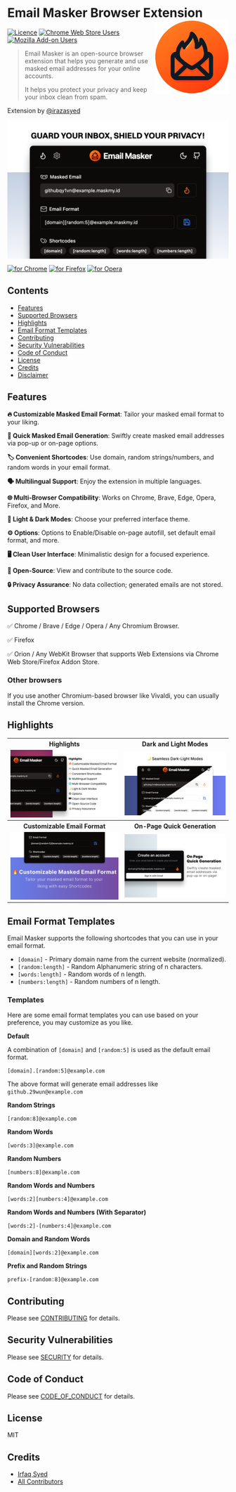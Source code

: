 # Email Masker Browser Extension [<img src="assets/icon.png" width="168" align="right" alt="Email Masker">](https://github.com/irazasyed/email-masker)

[![Licence](https://img.shields.io/badge/License-MIT-green.svg?style=flat-square)](LICENSE.md)
[![Chrome Web Store Users](https://img.shields.io/chrome-web-store/users/oedhkcdedcfloepkpacoocblokifkgjf?style=flat-square&label=Chrome%20Users)][link-cws]
[![Mozilla Add-on Users](https://img.shields.io/amo/users/email-masker?style=flat-square&label=Firefox%20Users)][link-amo]

> Email Masker is an open-source browser extension that helps you generate and use masked email addresses for your online accounts.
>
> It helps you protect your privacy and keep your inbox clean from spam.

Extension by [@irazasyed](https://github.com/irazasyed)

<img src=".github/assets/screenshots/Hero@2x.png" align="center" alt="Email Masker">

[<img src="https://storage.googleapis.com/chrome-gcs-uploader.appspot.com/image/WlD8wC6g8khYWPJUsQceQkhXSlv1/HRs9MPufa1J1h5glNhut.png" alt="for Chrome" height="60px">][link-cws]
[<img src="https://blog.mozilla.org/addons/files/2020/04/get-the-addon-fx-apr-2020.svg" alt="for Firefox" height="60px">][link-amo]
[<img src="https://dev.opera.com/extensions/branding-guidelines/addons_206x58_en@2x.png" alt="for Opera" height="60px">][link-oas]

## Contents

- [Features](#features)
- [Supported Browsers](#supported-browsers)
- [Highlights](#highlights)
- [Email Format Templates](#email-format-templates)
- [Contributing](#contributing)
- [Security Vulnerabilities](#security-vulnerabilities)
- [Code of Conduct](#code-of-conduct)
- [License](#license)
- [Credits](#credits)
- [Disclaimer](#disclaimer)

## Features

**🔥 Customizable Masked Email Format**: Tailor your masked email format to your liking.

**📧 Quick Masked Email Generation**: Swiftly create masked email addresses via pop-up or on-page options.

**🏷️ Convenient Shortcodes**: Use domain, random strings/numbers, and random words in your email format.

**🗣️ Multilingual Support**: Enjoy the extension in multiple languages.

**🌐 Multi-Browser Compatibility**: Works on Chrome, Brave, Edge, Opera, Firefox, and More.

**🌙 Light & Dark Modes**: Choose your preferred interface theme.

**⚙️ Options**: Options to Enable/Disable on-page autofill, set default email format, and more.

**🖥️ Clean User Interface**: Minimalistic design for a focused experience.

**📂 Open-Source**: View and contribute to the source code.

**🔒 Privacy Assurance**: No data collection; generated emails are not stored.

## Supported Browsers

✅ Chrome / Brave / Edge / Opera / Any Chromium Browser.

✅ Firefox

✅ Orion / Any WebKit Browser that supports Web Extensions via Chrome Web Store/Firefox Addon Store.

### Other browsers

If you use another Chromium-based browser like Vivaldi, you can usually install the Chrome version.

## Highlights

<table>
    <tr>
        <th align="center">Highlights</th>
        <th align="center">Dark and Light Modes</th>
    </tr>
    <tr>
        <td align="center">
            <img src=".github/assets/screenshots/Highlights@2x.png" alt="Email Masker Highlights">
        </td>
        <td align="center">
            <img src=".github/assets/screenshots/Feature_Dark-Light@2x.png" alt="Dark and Light Modes">
		</td>
    </tr>
    <tr>
        <th align="center">Customizable Email Format</th>
        <th align="center">On-Page Quick Generation</th>
    </tr>
    <tr>
		<td align="center">
            <img src=".github/assets/screenshots/Feature_Customizable@2x.png" alt="Customizable Email Format">
		</td>
		<td align="center">
            <img src=".github/assets/screenshots/Feature_On-Page@2x.png" alt="Email Masker On-Page">
        </td>
	</tr>
</table>

## Email Format Templates

Email Masker supports the following shortcodes that you can use in your email format.

- `[domain]` - Primary domain name from the current website (normalized).
- `[random:length]` - Random Alphanumeric string of n characters.
- `[words:length]` - Random words of n length.
- `[numbers:length]` - Random numbers of n length.

### Templates

Here are some email format templates you can use based on your preference, you may customize as you like.

**Default**

A combination of `[domain]` and `[random:5]` is used as the default email format.

```
[domain].[random:5]@example.com
```

The above format will generate email addresses like `github.29wun@example.com`

**Random Strings**

```
[random:8]@example.com
```

**Random Words**

```
[words:3]@example.com
```

**Random Numbers**

```
[numbers:8]@example.com
```

**Random Words and Numbers**

```
[words:2][numbers:4]@example.com
```

**Random Words and Numbers (With Separator)**

```
[words:2]-[numbers:4]@example.com
```

**Domain and Random Words**

```
[domain][words:2]@example.com
```

**Prefix and Random Strings**

```
prefix-[random:8]@example.com
```

## Contributing

Please see [CONTRIBUTING](CONTRIBUTING.md) for details.

## Security Vulnerabilities

Please see [SECURITY](.github/SECURITY.md) for details.

## Code of Conduct

Please see [CODE_OF_CONDUCT](CODE_OF_CONDUCT.md) for details.

## License

MIT

## Credits

- [Irfaq Syed](https://github.com/irazasyed)
- [All Contributors](../../contributors)

[link-cws]: https://dub.sh/emailmasker-chrome 'Version published on Chrome Web Store'
[link-amo]: https://dub.sh/emailmasker-firefox 'Version published on Mozilla Add-ons'
[link-oas]: https://dub.sh/emailmasker-opera 'Version published on Opera Add-ons'

